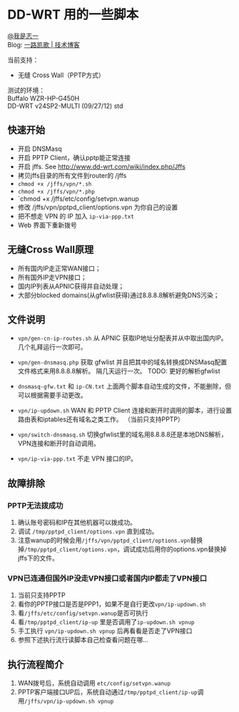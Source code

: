 DD-WRT 用的一些脚本
=====================

[@我是志一](http://weibo.com/liuzhiyi)  
Blog: [一路凯歌 | 技术博客](http://zhiyi.us "一路凯歌 | 技术博客")

当前支持：

* 无缝 Cross Wall（PPTP方式）

测试的环境：  
Buffalo WZR-HP-G450H  
DD-WRT v24SP2-MULTI (09/27/12) std

## 快速开始

* 开启 DNSMasq
* 开启 PPTP Client，确认pptp能正常连接
* 开启 jffs. See http://www.dd-wrt.com/wiki/index.php/Jffs
* 拷贝jffs目录的所有文件到router的 /jffs
* `chmod +x /jffs/vpn/*.sh`
* `chmod +x /jffs/vpn/*.php`
* `chmod +x /jffs/etc/config/setvpn.wanup
* 修改 /jffs/vpn/pptpd_client/options.vpn 为你自己的设置
* 把不想走 VPN 的 IP 加入 `ip-via-ppp.txt`
* Web 界面下重新拨号

## 无缝Cross Wall原理

* 所有国内IP走正常WAN接口；
* 所有国外IP走VPN接口；
* 国内IP列表从APNIC获得并自动处理；
* 大部分blocked domains(从gfwlist获得)通过8.8.8.8解析避免DNS污染；

## 文件说明

* `vpn/gen-cn-ip-routes.sh`
        从 APNIC 获取IP地址分配表并从中取出国内IP。
        几个礼拜运行一次即可。

* `vpn/gen-dnsmasq.php`
        获取 gfwlist 并且把其中的域名转换成DNSMasq配置文件格式来用8.8.8.8解析。
        隔几天运行一次。
        TODO: 更好的解析gfwlist

* `dnsmasq-gfw.txt` 和 `ip-CN.txt`
        上面两个脚本自动生成的文件，不能删除，但可以根据需要手动更改。

* `vpn/ip-updown.sh`
        WAN 和 PPTP Client 连接和断开时调用的脚本，进行设置路由表和iptables还有域名之类工作。
        （当前只支持PPTP）

* `vpn/switch-dnsmasq.sh`
        切换gfwlist里的域名用8.8.8.8还是本地DNS解析，VPN连接和断开时自动调用。

* `vpn/ip-via-ppp.txt`
        不走 VPN 接口的IP。

## 故障排除

### PPTP无法拨成功

1. 确认账号密码和IP在其他机器可以拨成功。
2. 调试 `/tmp/pptpd_client/options.vpn` 直到成功。
3. 注意wanup的时候会用`/jffs/vpn/pptpd_client/options.vpn`替换掉`/tmp/pptpd_client/options.vpn`，调试成功后用你的options.vpn替换掉jffs下的文件。

### VPN已连通但国外IP没走VPN接口或者国内IP都走了VPN接口

1. 当前只支持PPTP
2. 看你的PPTP接口是否是PPP1，如果不是自行更改`vpn/ip-updown.sh`
3. 看`/jffs/etc/config/setvpn.wanup`是否可执行
4. 看`/tmp/pptpd_client/ip-up` 里是否调用了`ip-updown.sh vpnup`
5. 手工执行 `vpn/ip-updown.sh vpnup` 后再看看是否走了VPN接口
6. 参照下述执行流行读脚本自己检查看问题在哪...

## 执行流程简介

1. WAN拨号后，系统自动调用 `etc/config/setvpn.wanup`
2. PPTP客户端接口UP后，系统自动通过`/tmp/pptpd_client/ip-up`调用`/jffs/vpn/ip-updown.sh vpnup`
